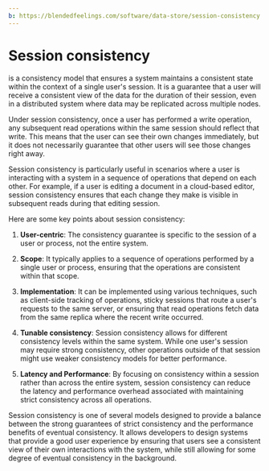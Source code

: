 ```yaml
---
b: https://blendedfeelings.com/software/data-store/session-consistency.md
---
```


# Session consistency 
is a consistency model that ensures a system maintains a consistent state within the context of a single user's session. It is a guarantee that a user will receive a consistent view of the data for the duration of their session, even in a distributed system where data may be replicated across multiple nodes.

Under session consistency, once a user has performed a write operation, any subsequent read operations within the same session should reflect that write. This means that the user can see their own changes immediately, but it does not necessarily guarantee that other users will see those changes right away.

Session consistency is particularly useful in scenarios where a user is interacting with a system in a sequence of operations that depend on each other. For example, if a user is editing a document in a cloud-based editor, session consistency ensures that each change they make is visible in subsequent reads during that editing session.

Here are some key points about session consistency:

1. **User-centric**: The consistency guarantee is specific to the session of a user or process, not the entire system.

2. **Scope**: It typically applies to a sequence of operations performed by a single user or process, ensuring that the operations are consistent within that scope.

3. **Implementation**: It can be implemented using various techniques, such as client-side tracking of operations, sticky sessions that route a user's requests to the same server, or ensuring that read operations fetch data from the same replica where the recent write occurred.

4. **Tunable consistency**: Session consistency allows for different consistency levels within the same system. While one user's session may require strong consistency, other operations outside of that session might use weaker consistency models for better performance.

5. **Latency and Performance**: By focusing on consistency within a session rather than across the entire system, session consistency can reduce the latency and performance overhead associated with maintaining strict consistency across all operations.

Session consistency is one of several models designed to provide a balance between the strong guarantees of strict consistency and the performance benefits of eventual consistency. It allows developers to design systems that provide a good user experience by ensuring that users see a consistent view of their own interactions with the system, while still allowing for some degree of eventual consistency in the background.